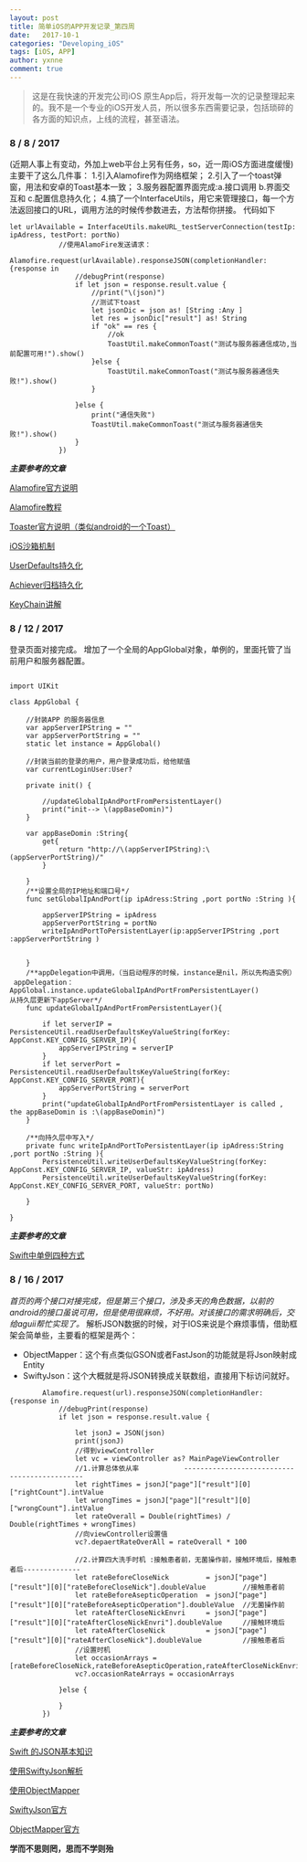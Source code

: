 ```yaml
---
layout: post
title: 简单iOS的APP开发记录_第四周
date:   2017-10-1
categories: "Developing_iOS"
tags: [iOS, APP]
author: yxnne
comment: true
---
```

>这是在我快速的开发完公司iOS 原生App后，将开发每一次的记录整理起来的。我不是一个专业的iOS开发人员，所以很多东西需要记录，包括琐碎的各方面的知识点，上线的流程，甚至语法。

### 8 / 8 / 2017
(近期人事上有变动，外加上web平台上另有任务，so，近一周iOS方面进度缓慢)
主要干了这么几件事：
1.引入Alamofire作为网络框架；
2.引入了一个toast弹窗，用法和安卓的Toast基本一致；
3.服务器配置界面完成:a.接口调用 b.界面交互和 c.配置信息持久化；
4.搞了一个InterfaceUtils，用它来管理接口，每一个方法返回接口的URL，调用方法的时候传参数进去，方法帮你拼接。
代码如下
```
let urlAvailable = InterfaceUtils.makeURL_testServerConnection(testIp: ipAdress, testPort: portNo)
            //使用AlamoFire发送请求：
            Alamofire.request(urlAvailable).responseJSON(completionHandler: {response in
                //debugPrint(response)
                if let json = response.result.value {
                    //print("\(json)")
                    //测试下toast
                    let jsonDic = json as! [String :Any ]
                    let res = jsonDic["result"] as! String
                    if "ok" == res {
                        //ok
                        ToastUtil.makeCommonToast("测试与服务器通信成功,当前配置可用!").show()
                    }else {
                        ToastUtil.makeCommonToast("测试与服务器通信失败!").show()
                    }
                    
                }else {
                    print("通信失败")
                    ToastUtil.makeCommonToast("测试与服务器通信失败!").show()
                }
            })

```
_**主要参考的文章**_

[Alamofire官方说明](https://github.com/Alamofire/Alamofire)

[Alamofire教程](http://www.jianshu.com/p/30599f64a09c)

[Toaster官方说明（类似android的一个Toast）](https://github.com/devxoul/Toaster)

[iOS沙箱机制](http://www.cnblogs.com/QianChia/p/5777480.html)

[UserDefaults持久化](http://www.jianshu.com/p/645cd8a438c8)

[Achiever归档持久化](http://www.jianshu.com/p/808d64b381a8)

[KeyChain讲解](http://blog.csdn.net/hello_hwc/article/details/45503215)


### 8 / 12 / 2017
登录页面对接完成。
增加了一个全局的AppGlobal对象，单例的，里面托管了当前用户和服务器配置。
```

import UIKit

class AppGlobal {
    
    //封装APP 的服务器信息
    var appServerIPString = ""
    var appServerPortString = ""
    static let instance = AppGlobal()
    
    //封装当前的登录的用户，用户登录成功后，给他赋值
    var currentLoginUser:User?
    
    private init() {
        
        //updateGlobalIpAndPortFromPersistentLayer()
        print("init--> \(appBaseDomin)")
    }
    
    var appBaseDomin :String{
        get{
            return "http://\(appServerIPString):\(appServerPortString)/"
        }
    
    }
    /**设置全局的IP地址和端口号*/
    func setGlobalIpAndPort(ip ipAdress:String ,port portNo :String ){
        
        appServerIPString = ipAdress
        appServerPortString = portNo
        writeIpAndPortToPersistentLayer(ip:appServerIPString ,port  :appServerPortString )
        
        
    }
    /**appDelegation中调用，（当启动程序的时候，instance是nil，所以先构造实例）
 appDelegation： AppGlobal.instance.updateGlobalIpAndPortFromPersistentLayer()
从持久层更新下appServer*/
    func updateGlobalIpAndPortFromPersistentLayer(){
    
        if let serverIP = PersistenceUtil.readUserDefaultsKeyValueString(forKey: AppConst.KEY_CONFIG_SERVER_IP){
            appServerIPString = serverIP
        }
        if let serverPort = PersistenceUtil.readUserDefaultsKeyValueString(forKey: AppConst.KEY_CONFIG_SERVER_PORT){
            appServerPortString = serverPort
        }
        print("updateGlobalIpAndPortFromPersistentLayer is called , the appBaseDomin is :\(appBaseDomin)")
    }
    
    /**向持久层中写入*/
    private func writeIpAndPortToPersistentLayer(ip ipAdress:String ,port portNo :String ){
        PersistenceUtil.writeUserDefaultsKeyValueString(forKey: AppConst.KEY_CONFIG_SERVER_IP, valueStr: ipAdress)
        PersistenceUtil.writeUserDefaultsKeyValueString(forKey: AppConst.KEY_CONFIG_SERVER_PORT, valueStr: portNo)
        
    }

}

```

_**主要参考的文章**_

[Swift中单例四种方式](http://www.jianshu.com/p/230cc900948c)

### 8 / 16 / 2017
*首页的两个接口对接完成，但是第三个接口，涉及多天的角色数据，以前的android的接口虽说可用，但是使用很麻烦，不好用。对该接口的需求明确后，交给aguii帮忙实现了。*
解析JSON数据的时候，对于IOS来说是个麻烦事情，借助框架会简单些，主要看的框架是两个：
* ObjectMapper：这个有点类似GSON或者FastJson的功能就是将Json映射成Entity
* SwiftyJson：这个大概就是将JSON转换成关联数组，直接用下标访问就好。
```
        Alamofire.request(url).responseJSON(completionHandler: {response in
            //debugPrint(response)
            if let json = response.result.value {

                let jsonJ = JSON(json)
                print(jsonJ)
                //得到viewController
                let vc = viewController as? MainPageViewController
                //1.计算总体依从率           ---------------------------------------------
                let rightTimes = jsonJ["page"]["result"][0]["rightCount"].intValue
                let wrongTimes = jsonJ["page"]["result"][0]["wrongCount"].intValue
                let rateOverall = Double(rightTimes) / Double(rightTimes + wrongTimes)
                //向viewController设置值
                vc?.depaertRateOverAll = rateOverall * 100
                
                //2.计算四大洗手时机 :接触患者前，无菌操作前，接触环境后，接触患者后--------------
                let rateBeforeCloseNick         = jsonJ["page"]["result"][0]["rateBeforeCloseNick"].doubleValue         //接触患者前
                let rateBeforeAsepticOperation  = jsonJ["page"]["result"][0]["rateBeforeAsepticOperation"].doubleValue  //无菌操作前
                let rateAfterCloseNickEnvri     = jsonJ["page"]["result"][0]["rateAfterCloseNickEnvri"].doubleValue     //接触环境后
                let rateAfterCloseNick          = jsonJ["page"]["result"][0]["rateAfterCloseNick"].doubleValue          //接触患者后
                //设置时机
                let occasionArrays = [rateBeforeCloseNick,rateBeforeAsepticOperation,rateAfterCloseNickEnvri,rateAfterCloseNick]
                vc?.occasionRateArrays = occasionArrays
                
            }else {
               
            }
        })
```

_**主要参考的文章**_


[Swift 的JSON基本知识](http://www.jianshu.com/p/9ba9f716dde1)

[使用SwiftyJson解析](http://blog.csdn.net/wuyanyanstrong/article/details/52638903)

[使用ObjectMapper](http://www.jianshu.com/p/20764fb30df2)

[SwiftyJson官方](https://github.com/SwiftyJSON/SwiftyJSON)

[ObjectMapper官方](https://github.com/Hearst-DD/ObjectMapper)


__学而不思则罔，思而不学则殆__